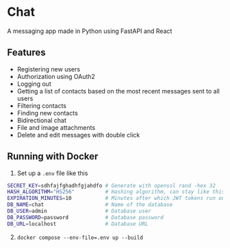 # Chat

A messaging app made in Python using FastAPI and React

## Features
- Registering new users
- Authorization using OAuth2
- Logging out
- Getting a list of contacts based on the most recent messages sent to all users
- Filtering contacts
- Finding new contacts
- Bidirectional chat 
- File and image attachments
- Delete and edit messages with double click

## Running with Docker
1. Set up a `.env` file like this
```bash
SECRET_KEY=sdhfajfghadhfgjahdfo # Generate with openssl rand -hex 32
HASH_ALGORITHM="HS256"          # Hashing algorithm, can stay like this
EXPIRATION_MINUTES=10           # Minutes after which JWT tokens run out
DB_NAME=chat                    # Name of the database
DB_USER=admin                   # Database user
DB_PASSWORD=password            # Database password
DB_URL=localhost                # Database URL
```
2. `docker compose --env-file=.env up --build`
